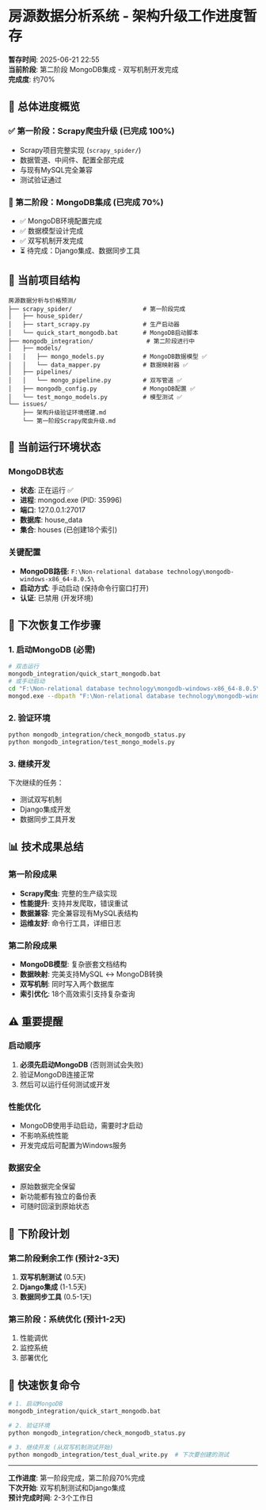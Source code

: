# 房源数据分析系统 - 架构升级工作进度暂存

**暂存时间**: 2025-06-21 22:55  
**当前阶段**: 第二阶段 MongoDB集成 - 双写机制开发完成  
**完成度**: 约70%

## 🎯 总体进度概览

### ✅ 第一阶段：Scrapy爬虫升级 (已完成 100%)
- Scrapy项目完整实现 (`scrapy_spider/`)
- 数据管道、中间件、配置全部完成
- 与现有MySQL完全兼容
- 测试验证通过

### 🔄 第二阶段：MongoDB集成 (已完成 70%)
- ✅ MongoDB环境配置完成
- ✅ 数据模型设计完成
- ✅ 双写机制开发完成
- ⏳ 待完成：Django集成、数据同步工具

## 📁 当前项目结构

```
房源数据分析与价格预测/
├── scrapy_spider/                    # 第一阶段完成
│   ├── house_spider/
│   ├── start_scrapy.py               # 生产启动器
│   └── quick_start_mongodb.bat       # MongoDB启动脚本
├── mongodb_integration/               # 第二阶段进行中
│   ├── models/
│   │   ├── mongo_models.py           # MongoDB数据模型 ✅
│   │   └── data_mapper.py            # 数据映射器 ✅
│   ├── pipelines/
│   │   └── mongo_pipeline.py         # 双写管道 ✅
│   ├── mongodb_config.py             # MongoDB配置 ✅
│   └── test_mongo_models.py          # 模型测试 ✅
└── issues/
    ├── 架构升级验证环境搭建.md
    └── 第一阶段Scrapy爬虫升级.md
```

## 🔧 当前运行环境状态

### MongoDB状态
- **状态**: 正在运行 ✅
- **进程**: mongod.exe (PID: 35996)
- **端口**: 127.0.0.1:27017
- **数据库**: house_data
- **集合**: houses (已创建18个索引)

### 关键配置
- **MongoDB路径**: `F:\Non-relational database technology\mongodb-windows-x86_64-8.0.5\`
- **启动方式**: 手动启动 (保持命令行窗口打开)
- **认证**: 已禁用 (开发环境)

## 🚀 下次恢复工作步骤

### 1. 启动MongoDB (必需)
```bash
# 双击运行
mongodb_integration/quick_start_mongodb.bat
# 或手动启动
cd "F:\Non-relational database technology\mongodb-windows-x86_64-8.0.5\bin"
mongod.exe --dbpath "F:\Non-relational database technology\mongodb-windows-x86_64-8.0.5\data" --bind_ip 127.0.0.1
```

### 2. 验证环境
```bash
python mongodb_integration/check_mongodb_status.py
python mongodb_integration/test_mongo_models.py
```

### 3. 继续开发
下次继续的任务：
- 测试双写机制
- Django集成开发
- 数据同步工具开发

## 📊 技术成果总结

### 第一阶段成果
- **Scrapy爬虫**: 完整的生产级实现
- **性能提升**: 支持并发爬取，错误重试
- **数据兼容**: 完全兼容现有MySQL表结构
- **运维友好**: 命令行工具，详细日志

### 第二阶段成果
- **MongoDB模型**: 复杂嵌套文档结构
- **数据映射**: 完美支持MySQL ↔ MongoDB转换
- **双写机制**: 同时写入两个数据库
- **索引优化**: 18个高效索引支持复杂查询

## ⚠️ 重要提醒

### 启动顺序
1. **必须先启动MongoDB** (否则测试会失败)
2. 验证MongoDB连接正常
3. 然后可以运行任何测试或开发

### 性能优化
- MongoDB使用手动启动，需要时才启动
- 不影响系统性能
- 开发完成后可配置为Windows服务

### 数据安全
- 原始数据完全保留
- 新功能都有独立的备份表
- 可随时回滚到原始状态

## 🎯 下阶段计划

### 第二阶段剩余工作 (预计2-3天)
1. **双写机制测试** (0.5天)
2. **Django集成** (1-1.5天)
3. **数据同步工具** (0.5-1天)

### 第三阶段：系统优化 (预计1-2天)
1. 性能调优
2. 监控系统
3. 部署优化

## 📝 快速恢复命令

```bash
# 1. 启动MongoDB
mongodb_integration/quick_start_mongodb.bat

# 2. 验证环境
python mongodb_integration/check_mongodb_status.py

# 3. 继续开发 (从双写机制测试开始)
python mongodb_integration/test_dual_write.py  # 下次要创建的测试
```

---

**工作进度**: 第一阶段完成，第二阶段70%完成  
**下次开始**: 双写机制测试和Django集成  
**预计完成时间**: 2-3个工作日
